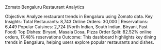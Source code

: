  Zomato Bengaluru Restaurant Analytics

Objective: Analyze restaurant trends in Bengaluru using Zomato data.
Key Insights:
Total Restaurants: 8,743
Online Orders: 30,000 | Reservations: 6,449
Popular Cuisines: 2,724 (North Indian, South Indian, Biryani, Fast Food)
Top Dishes: Biryani, Masala Dosa, Pizza
Order Split: 82.52% online orders, 17.48% reservations
Outcome: This dashboard highlights key dining trends in Bengaluru, helping users explore popular restaurants and dishes.


